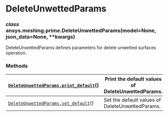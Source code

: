 <!-- vale off -->

# DeleteUnwettedParams

### *class* ansys.meshing.prime.DeleteUnwettedParams(model=None, json_data=None, \*\*kwargs)

DeleteUnwettedParams defines parameters for delete unwetted surfaces operation.

<!-- !! processed by numpydoc !! -->

### Methods

| [`DeleteUnwettedParams.print_default`](ansys.meshing.prime.DeleteUnwettedParams.print_default.md#ansys.meshing.prime.DeleteUnwettedParams.print_default)()   | Print the default values of DeleteUnwettedParams.   |
|--------------------------------------------------------------------------------------------------------------------------------------------------------------|-----------------------------------------------------|
| [`DeleteUnwettedParams.set_default`](ansys.meshing.prime.DeleteUnwettedParams.set_default.md#ansys.meshing.prime.DeleteUnwettedParams.set_default)()         | Set the default values of DeleteUnwettedParams.     |
<!-- vale on -->

